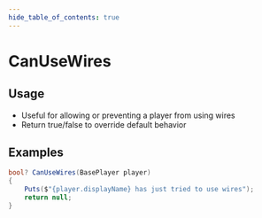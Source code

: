 ```yaml
---
hide_table_of_contents: true
---
```


# CanUseWires

## Usage

* Useful for allowing or preventing a player from using wires
* Return true/false to override default behavior

## Examples

```csharp title=""
bool? CanUseWires(BasePlayer player)
{
    Puts($"{player.displayName} has just tried to use wires");
    return null;
}
```
